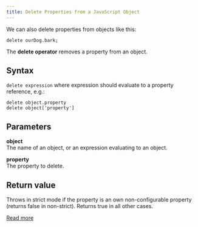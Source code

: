 ```yaml
---
title: Delete Properties from a JavaScript Object
---
```

We can also delete properties from objects like this:

    delete ourDog.bark;

The **delete operator** removes a property from an object.

## Syntax

`delete expression` where expression should evaluate to a property reference, e.g.:

    delete object.property
    delete object['property']

## Parameters

**object** <br/>
The name of an object, or an expression evaluating to an object.

**property** <br/>
The property to delete.

## Return value

Throws in strict mode if the property is an own non-configurable property (returns false in non-strict). Returns true in all other cases.

[Read more](https://developer.mozilla.org/en-US/docs/Web/JavaScript/Reference/Operators/delete)